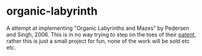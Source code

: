 # organic-labyrinth
A attempt at implementing "Organic Labyrinths and Mazes" by Pedersen and Singh, 2006. This is in no way trying to step
on the toes of their [patent](http://www.google.com/patents/US7928983), rather this is just a small project for fun, none
of the work will be sold etc etc.
